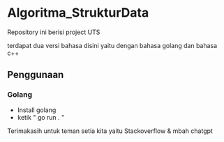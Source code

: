 # Algoritma_StrukturData
Repository ini berisi project UTS

terdapat dua versi bahasa disini yaitu dengan bahasa golang dan bahasa c++

## Penggunaan
### Golang
* Install golang
* ketik " go run . "

Terimakasih untuk teman setia kita yaitu Stackoverflow & mbah chatgpt


